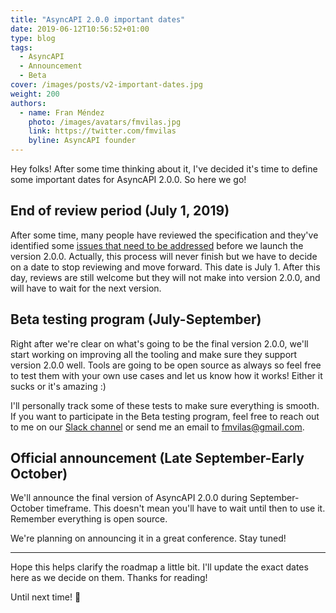 ```yaml
---
title: "AsyncAPI 2.0.0 important dates"
date: 2019-06-12T10:56:52+01:00
type: blog
tags:
  - AsyncAPI
  - Announcement
  - Beta
cover: /images/posts/v2-important-dates.jpg
weight: 200
authors:
  - name: Fran Méndez
    photo: /images/avatars/fmvilas.jpg
    link: https://twitter.com/fmvilas
    byline: AsyncAPI founder
---
```


Hey folks! After some time thinking about it, I've decided it's time to define some important dates for AsyncAPI 2.0.0. So here we go!

## End of review period (July 1, 2019)

After some time, many people have reviewed the specification and they've identified some [issues that need to be addressed](https://github.com/asyncapi/asyncapi/issues?q=is%3Aopen+is%3Aissue+label%3A%22v2.0.0+review%22) before we launch the version 2.0.0. Actually, this process will never finish but we have to decide on a date to stop reviewing and move forward. This date is July 1. After this day, reviews are still welcome but they will not make into version 2.0.0, and will have to wait for the next version.

## Beta testing program (July-September)

Right after we're clear on what's going to be the final version 2.0.0, we'll start working on improving all the tooling and make sure they support version 2.0.0 well. Tools are going to be open source as always so feel free to test them with your own use cases and let us know how it works! Either it sucks or it's amazing :)

I'll personally track some of these tests to make sure everything is smooth. If you want to participate in the Beta testing program, feel free to reach out to me on our [Slack channel](https://www.asyncapi.com/slack-invite) or send me an email to [fmvilas@gmail.com](mailto://fmvilas@gmail.com).

## Official announcement (Late September-Early October)

We'll announce the final version of AsyncAPI 2.0.0 during September-October timeframe. This doesn't mean you'll have to wait until then to use it. Remember everything is open source.

We're planning on announcing it in a great conference. Stay tuned!

---

Hope this helps clarify the roadmap a little bit. I'll update the exact dates here as we decide on them. Thanks for reading!

Until next time! 👋